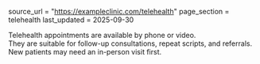 source_url = "https://exampleclinic.com/telehealth"
page_section = telehealth
last_updated = 2025-09-30

Telehealth appointments are available by phone or video.  
They are suitable for follow-up consultations, repeat scripts, and referrals.  
New patients may need an in-person visit first.

